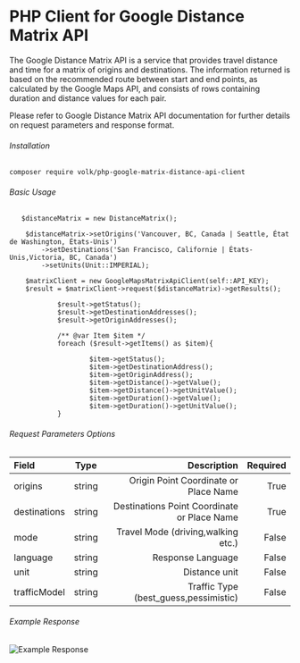 # PHP Client for Google Distance Matrix API

The Google Distance Matrix API is a service that provides travel distance and time for a matrix of origins and destinations. The information returned is based on the recommended route between start and end points, as calculated by the Google Maps API, and consists of rows containing duration and distance values for each pair.

Please refer to Google Distance Matrix API documentation for further details on request parameters and response format.

###### Installation

`composer require volk/php-google-matrix-distance-api-client
`
###### Basic Usage

       $distanceMatrix = new DistanceMatrix();
       
        $distanceMatrix->setOrigins('Vancouver, BC, Canada | Seattle, État de Washington, États-Unis')
            ->setDestinations('San Francisco, Californie | États-Unis,Victoria, BC, Canada')
            ->setUnits(Unit::IMPERIAL);

        $matrixClient = new GoogleMapsMatrixApiClient(self::API_KEY);
        $result = $matrixClient->request($distanceMatrix)->getResults();
               
                $result->getStatus();
                $result->getDestinationAddresses();
                $result->getOriginAddresses();
        
                /** @var Item $item */
                foreach ($result->getItems() as $item){
                    
                        $item->getStatus();
                        $item->getDestinationAddress();
                        $item->getOriginAddress();
                        $item->getDistance()->getValue();
                        $item->getDistance()->getUnitValue();
                        $item->getDuration()->getValue();
                        $item->getDuration()->getUnitValue();
                }
 
 
 
 ###### Request Parameters Options

| Field      | Type | Description     | Required
| :---        |    :----:   |          ---: |          ---: |
| origins      | string       | Origin Point Coordinate or Place Name   | True
| destinations   | string        | Destinations Point Coordinate or Place Name      | True
| mode   | string        | Travel Mode (driving,walking etc.)     | False
| language   | string        | Response Language     | False
|  unit   | string        | Distance unit      | False
|  trafficModel   | string        | Traffic Type (best_guess,pessimistic) | False



###### Example Response
![Example Response](https://pasteboard.co/JaFEpGD.png) 

